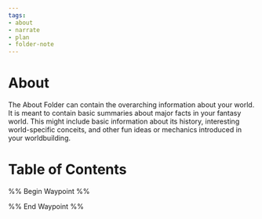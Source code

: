 ```yaml
---
tags:
- about
- narrate
- plan
- folder-note
---
```

# About
The About Folder can contain the overarching information about your world. It is meant to contain basic summaries about major facts in your fantasy world. This might include basic information about its history, interesting world-specific conceits, and other fun ideas or mechanics introduced in your worldbuilding.
# Table of Contents
%% Begin Waypoint %%


%% End Waypoint %%
